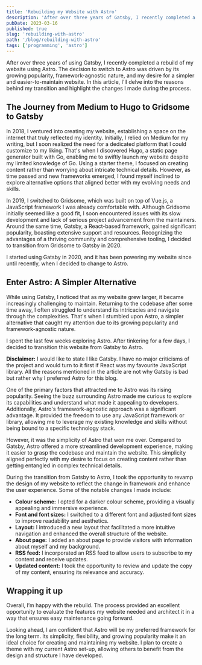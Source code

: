 ```yaml
---
title: 'Rebuilding my Website with Astro'
description: 'After over three years of Gatsby, I recently completed a rebuild of this site with Astro.'
pubDate: 2023-03-16
published: true
slug: 'rebuilding-with-astro'
path: '/blog/rebuilding-with-astro'
tags: ['programming', 'astro']
---
```


After over three years of using Gatsby, I recently completed a rebuild of my website using Astro. The decision to switch to Astro was driven by its growing popularity, framework-agnostic nature, and my desire for a simpler and easier-to-maintain website. In this article, I'll delve into the reasons behind my transition and highlight the changes I made during the process.

## The Journey from Medium to Hugo to Gridsome to Gatsby

In 2018, I ventured into creating my website, establishing a space on the internet that truly reflected my identity. Initially, I relied on Medium for my writing, but I soon realized the need for a dedicated platform that I could customize to my liking. That's when I discovered Hugo, a static page generator built with Go, enabling me to swiftly launch my website despite my limited knowledge of Go. Using a starter theme, I focused on creating content rather than worrying about intricate technical details. However, as time passed and new frameworks emerged, I found myself inclined to explore alternative options that aligned better with my evolving needs and skills.

In 2019, I switched to Gridsome, which was built on top of Vue.js, a JavaScript framework I was already comfortable with. Although Gridsome initially seemed like a good fit, I soon encountered issues with its slow development and lack of serious project advancement from the maintainers. Around the same time, Gatsby, a React-based framework, gained significant popularity, boasting extensive support and resources. Recognizing the advantages of a thriving community and comprehensive tooling, I decided to transition from Gridsome to Gatsby in 2020.

I started using Gatsby in 2020, and it has been powering my website since until recently, when I decided to change to Astro.

## Enter Astro: A Simpler Alternative

While using Gatsby, I noticed that as my website grew larger, it became increasingly challenging to maintain. Returning to the codebase after some time away, I often struggled to understand its intricacies and navigate through the complexities. That's when I stumbled upon Astro, a simpler alternative that caught my attention due to its growing popularity and framework-agnostic nature.

I spent the last few weeks exploring Astro. After tinkering for a few days, I decided to transition this website from Gatsby to Astro.

**Disclaimer:** I would like to state I like Gatsby. I have no major criticisms of the project and would turn to it first if React was my favourite JavaScript library. All the reasons mentioned in the article are not why Gatsby is bad but rather why I preferred Astro for this blog.

One of the primary factors that attracted me to Astro was its rising popularity. Seeing the buzz surrounding Astro made me curious to explore its capabilities and understand what made it appealing to developers. Additionally, Astro's framework-agnostic approach was a significant advantage. It provided the freedom to use any JavaScript framework or library, allowing me to leverage my existing knowledge and skills without being bound to a specific technology stack.

However, it was the simplicity of Astro that won me over. Compared to Gatsby, Astro offered a more streamlined development experience, making it easier to grasp the codebase and maintain the website. This simplicity aligned perfectly with my desire to focus on creating content rather than getting entangled in complex technical details.

During the transition from Gatsby to Astro, I took the opportunity to revamp the design of my website to reflect the change in framework and enhance the user experience. Some of the notable changes I made include:

- **Colour scheme:** I opted for a darker colour scheme, providing a visually appealing and immersive experience.
- **Font and font sizes:** I switched to a different font and adjusted font sizes to improve readability and aesthetics.
- **Layout:** I introduced a new layout that facilitated a more intuitive navigation and enhanced the overall structure of the website.
- **About page:** I added an about page to provide visitors with information about myself and my background.
- **RSS feed:** I incorporated an RSS feed to allow users to subscribe to my content and receive updates.
- **Updated content:** I took the opportunity to review and update the copy of my content, ensuring its relevance and accuracy.

## Wrapping it up

Overall, I’m happy with the rebuild. The process provided an excellent opportunity to evaluate the features my website needed and architect it in a way that ensures easy maintenance going forward.

Looking ahead, I am confident that Astro will be my preferred framework for the long term. Its simplicity, flexibility, and growing popularity make it an ideal choice for creating and maintaining my website. I plan to create a theme with my current Astro set-up, allowing others to benefit from the design and structure I have developed.
